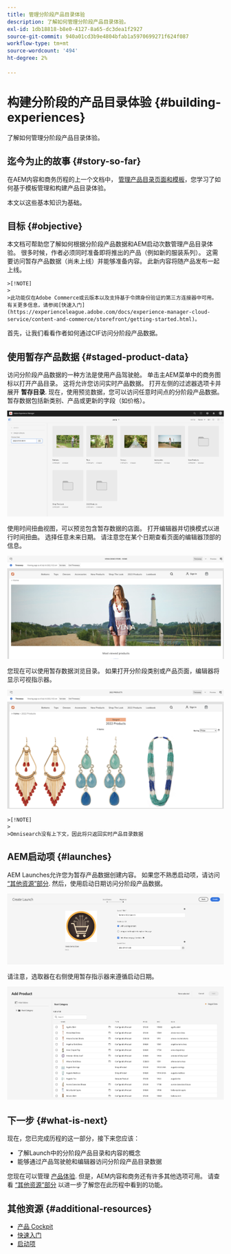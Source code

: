 ```yaml
---
title: 管理分阶段产品目录体验
description: 了解如何管理分阶段产品目录体验。
exl-id: 1db18818-b8e0-4127-8a65-dc3dea1f2927
source-git-commit: 940a01cd3b9e4804bfab1a5970699271f624f087
workflow-type: tm+mt
source-wordcount: '494'
ht-degree: 2%

---
```


# 构建分阶段的产品目录体验 {#building-experiences}

了解如何管理分阶段产品目录体验。

## 迄今为止的故事 {#story-so-far}

在AEM内容和商务历程的上一个文档中， [管理产品目录页面和模板](catalog-templates.md)，您学习了如何基于模板管理和构建产品目录体验。

本文以这些基本知识为基础。

## 目标 {#objective}

本文档可帮助您了解如何根据分阶段产品数据和AEM启动次数管理产品目录体验。 很多时候，作者必须同时准备即将推出的产品（例如新的服装系列）。 这需要访问暂存产品数据（尚未上线）并能够准备内容。 此新内容将随产品发布一起上线。

    >[!NOTE]
    >
    >此功能仅在Adobe Commerce或云版本以及支持基于令牌身份验证的第三方连接器中可用。 有关更多信息，请参阅[快速入门](https://experienceleague.adobe.com/docs/experience-manager-cloud-service/content-and-commerce/storefront/getting-started.html)。

首先，让我们看看作者如何通过CIF访问分阶段产品数据。

## 使用暂存产品数据 {#staged-product-data}

访问分阶段产品数据的一种方法是使用产品驾驶舱。 单击主AEM菜单中的商务图标以打开产品目录。 这将允许您访问实时产品数据。 打开左侧的过滤器选项卡并展开 **暂存目录**. 现在，使用预览数据，您可以访问任意时间点的分阶段产品数据。 暂存数据包括新类别、产品或更新的字段（如价格）。

![座舱](assets/staged-cockpit.png)

使用时间扭曲视图，可以预览包含暂存数据的店面。 打开编辑器并切换模式以进行时间扭曲。 选择任意未来日期。 请注意您在某个日期查看页面的编辑器顶部的信息。

![stage timewarp](assets/staged-timewarp.png)

您现在可以使用暂存数据浏览目录。 如果打开分阶段类别或产品页面，编辑器将显示可视指示器。

![阶段pl](assets/staged-plp.png)

    >[!NOTE]
    >
    >Omnisearch没有上下文，因此将只返回实时产品目录数据

## AEM启动项 {#launches}

AEM Launches允许您为暂存产品数据创建内容。 如果您不熟悉启动项，请访问 [“其他资源”部分](#additional-resources). 然后，使用启动日期访问分阶段产品数据。

![阶段启动](assets/staged-launch.png)

请注意，选取器在右侧使用暂存指示器来遵循启动日期。

![阶段选取器](assets/staged-picker.png)

## 下一步 {#what-is-next}

现在，您已完成历程的这一部分，接下来您应该：

* 了解Launch中的分阶段产品目录和内容的概念
* 能够通过产品驾驶舱和编辑器访问分阶段产品目录数据

您现在可以管理 [产品体验](product-experience-management.md). 但是，AEM内容和商务还有许多其他选项可用。 请查看 [“其他资源”部分](#additional-resources) 以进一步了解您在此历程中看到的功能。

## 其他资源 {#additional-resources}

* [产品 Cockpit](/help/commerce-cloud/authoring/product-cockpit.md)
* [快速入门](/help/commerce-cloud/getting-started.md)
* [启动项](/help/sites-cloud/authoring/launches/overview.md)

